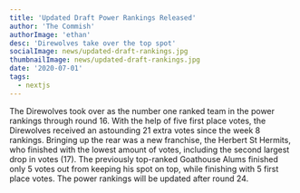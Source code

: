```yaml
---
title: 'Updated Draft Power Rankings Released'
author: 'The Commish'
authorImage: 'ethan'
desc: 'Direwolves take over the top spot'
socialImage: news/updated-draft-rankings.jpg
thumbnailImage: news/updated-draft-rankings.jpg
date: '2020-07-01'
tags:
  - nextjs
---
```


The Direwolves took over as the number one ranked team in the power rankings through round 16. With the help of five first place votes, the Direwolves received an astounding 21 extra votes since the week 8 rankings. Bringing up the rear was a new franchise, the Herbert St Hermits, who finished with the lowest amount of votes, including the second largest drop in votes (17). The previously top-ranked Goathouse Alums finished only 5 votes out from keeping his spot on top, while finishing with 5 first place votes. The power rankings will be updated after round 24.

